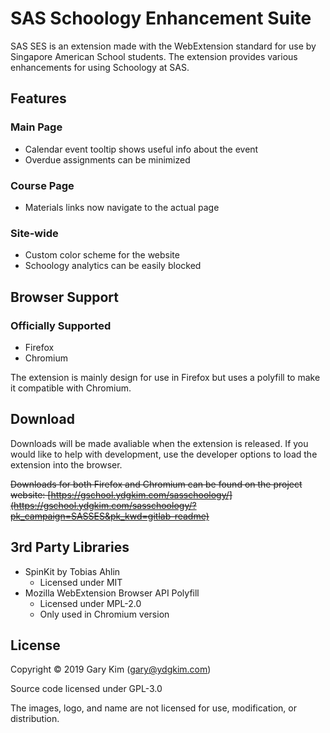 # SAS Schoology Enhancement Suite

SAS SES is an extension made with the WebExtension standard for use by Singapore American School students. The extension provides various enhancements for using Schoology at SAS.

## Features

### Main Page
* Calendar event tooltip shows useful info about the event
* Overdue assignments can be minimized

### Course Page
* Materials links now navigate to the actual page

### Site-wide
* Custom color scheme for the website
* Schoology analytics can be easily blocked

## Browser Support

### Officially Supported

* Firefox
* Chromium

The extension is mainly design for use in Firefox but uses a polyfill to make it compatible with Chromium.

## Download

Downloads will be made avaliable when the extension is released. If you would like to help with development, use the developer options to load the extension into the browser.

~~Downloads for both Firefox and Chromium can be found on the project website: [https://gschool.ydgkim.com/sasschoology/](https://gschool.ydgkim.com/sasschoology/?pk_campaign=SASSES&pk_kwd=gitlab-readme)~~

## 3rd Party Libraries

* SpinKit by Tobias Ahlin
    * Licensed under MIT
* Mozilla WebExtension Browser API Polyfill
    * Licensed under MPL-2.0
    * Only used in Chromium version

## License

Copyright &copy; 2019 Gary Kim (gary@ydgkim.com)

Source code licensed under GPL-3.0

The images, logo, and name are not licensed for use, modification, or distribution.